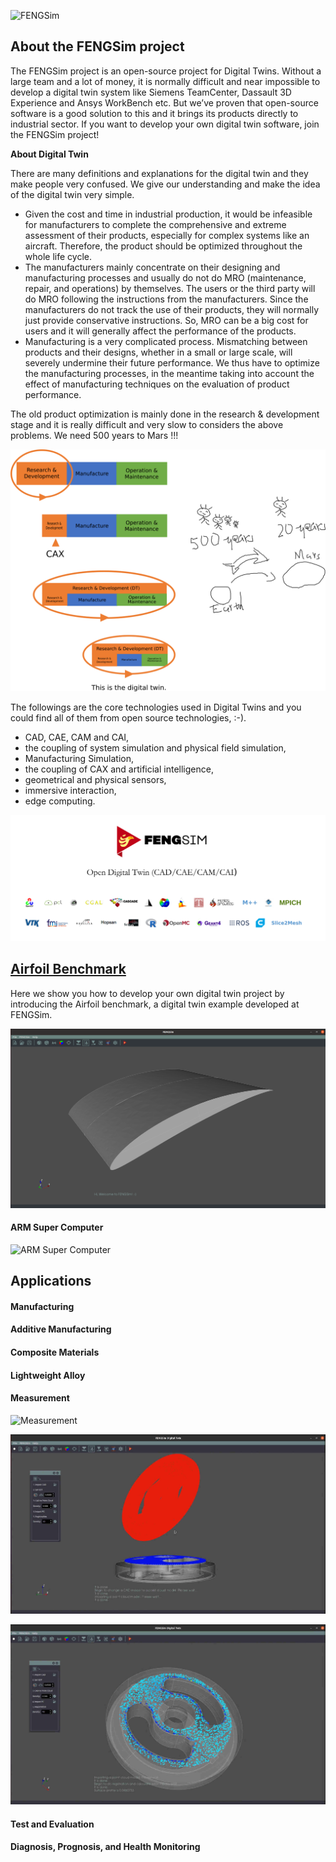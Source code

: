 ![FENGSim](images/Fengsim_logo_hi_2.png)

## About the FENGSim project

The FENGSim project is an open-source project for Digital Twins. Without a large team and a lot of money, it is normally difficult and near impossible to develop a digital twin system like Siemens TeamCenter, Dassault 3D Experience and Ansys WorkBench etc. But we’ve proven that open-source software is a good solution to this and it brings its products directly to industrial sector. If you want to develop your own digital twin software, join the FENGSim project!

**About Digital Twin**

There are many definitions and explanations for the digital twin and they make people very confused. We give our understanding and make the idea of the digital twin very simple.

- Given the cost and time in industrial production, it would be infeasible for manufacturers to complete the comprehensive and extreme assessment of their products, especially for complex systems like an aircraft. Therefore, the product should be optimized throughout the whole life cycle. 
- The manufacturers mainly concentrate on their designing and manufacturing processes and usually do not do MRO (maintenance, repair, and operations) by themselves. The users or the third party will do MRO following the instructions from the manufacturers. Since the manufacturers do not track the use of their products, they will normally just provide conservative instructions. So, MRO can be a big cost for users and it will generally affect the performance of the products.
- Manufacturing is a very complicated process. Mismatching between products and their designs, whether in a small or large scale, will severely undermine their future performance. We thus have to optimize the manufacturing processes, in the meantime taking into account the effect of manufacturing techniques on the evaluation of product performance. 

The old product optimization is mainly done in the research & development stage and it is really difficult and very slow to considers the above problems. We need 500 years to Mars !!!



![old research way](images/dt1.png)



The followings are the core technologies used in Digital Twins and you could find all of them from open source technologies, :-).

- CAD, CAE, CAM and CAI,
- the coupling of system simulation and physical field simulation,
- Manufacturing Simulation,
- the coupling of CAX and artificial intelligence,
- geometrical and physical sensors,
- immersive interaction,
- edge computing.

![open source software](images/FENGSim.png)

## [Airfoil Benchmark](https://github.com/fengsim/FENGSim-Dev/wiki/Home)

Here we show you how to develop your own digital twin project by introducing the Airfoil benchmark, a digital twin example developed at FENGSim.   

![airfoil](images/airfoil.png)

#### ARM Super Computer

![ARM Super Computer](images/Mark-1.png)

## Applications

#### Manufacturing

#### Additive Manufacturing

#### Composite Materials

#### Lightweight Alloy

#### Measurement

![Measurement](images/meas1.jpg)

![Measurement](images/meas2.jpg)

![Measurement](images/meas3.jpg)

#### Test and Evaluation

#### Diagnosis, Prognosis, and Health Monitoring

